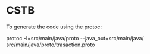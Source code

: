 # CSTB

To generate the code using the protoc:

protoc -I=src/main/java/proto --java_out=src/main/java/ src/main/java/proto/trasaction.proto